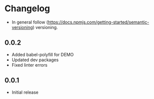 # Changelog

* In general follow (https://docs.npmjs.com/getting-started/semantic-versioning) versioning.

## <next>

## 0.0.2
* Added babel-polyfill for DEMO
* Updated dev packages
* Fixed linter errors

## 0.0.1
* Initial release
